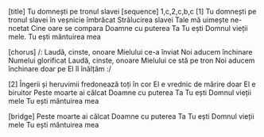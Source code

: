 [title] Tu domnești pe tronul slavei
[sequence] 1,c,2,c,b,c
[1]
Tu domnești pe tronul slavei în veșnicie îmbrăcat
Strălucirea slavei Tale mă uimește ne-ncetat
Cine oare se compara Doamne cu puterea Ta
Tu ești Domnul vieții mele. Tu ești mântuirea mea

[chorus]
/: Laudă, cinste, onoare Mielului ce-a înviat
Noi aducem închinare Numelui glorificat
Laudă, cinste, onoare Mielului ce stă pe tron
Noi aducem închinare doar pe El îl înălțăm :/

[2]
Îngerii și heruvimii fredonează toți în cor
El e vrednic de mărire doar El e biruitor
Peste moarte ai călcat
Doamne cu puterea Ta
Tu ești Domnul vieții mele
Tu ești mântuirea mea

[bridge]
Peste moarte ai călcat
Doamne cu puterea Ta
Tu ești Domnul vieții mele
Tu ești mântuirea mea

